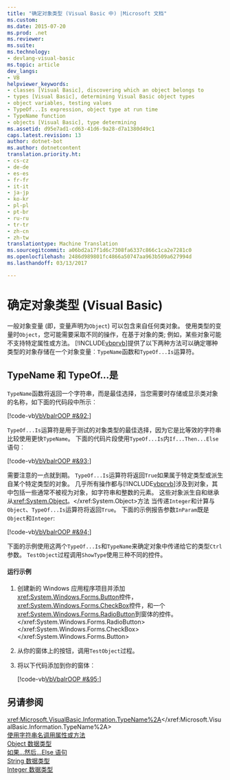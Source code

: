 ```yaml
---
title: "确定对象类型 (Visual Basic 中) |Microsoft 文档"
ms.custom: 
ms.date: 2015-07-20
ms.prod: .net
ms.reviewer: 
ms.suite: 
ms.technology:
- devlang-visual-basic
ms.topic: article
dev_langs:
- VB
helpviewer_keywords:
- classes [Visual Basic], discovering which an object belongs to
- types [Visual Basic], determining Visual Basic object types
- object variables, testing values
- TypeOf...Is expression, object type at run time
- TypeName function
- objects [Visual Basic], type determining
ms.assetid: d95e7ad1-cd63-41d6-9a28-d7a1380d49c1
caps.latest.revision: 13
author: dotnet-bot
ms.author: dotnetcontent
translation.priority.ht:
- cs-cz
- de-de
- es-es
- fr-fr
- it-it
- ja-jp
- ko-kr
- pl-pl
- pt-br
- ru-ru
- tr-tr
- zh-cn
- zh-tw
translationtype: Machine Translation
ms.sourcegitcommit: a06bd2a17f1d6c7308fa6337c866c1ca2e7281c0
ms.openlocfilehash: 2486d989801fc4866a50747aa963b509a627994d
ms.lasthandoff: 03/13/2017

---
```

# <a name="determining-object-type-visual-basic"></a>确定对象类型 (Visual Basic)
一般对象变量 (即，变量声明为`Object`) 可以包含来自任何类对象。 使用类型的变量时`Object`，您可能需要采取不同的操作，在基于对象的类; 例如，某些对象可能不支持特定属性或方法。 [!INCLUDE[vbprvb](../../../../csharp/programming-guide/concepts/linq/includes/vbprvb_md.md)]提供了以下两种方法可以确定哪种类型的对象存储在一个对象变量︰`TypeName`函数和`TypeOf...Is`运算符。  
  
## <a name="typename-and-typeofis"></a>TypeName 和 TypeOf...是  
 `TypeName`函数将返回一个字符串，而是最佳选择，当您需要时存储或显示类对象的名称，如下面的代码段中所示︰  
  
 [!code-vb[VbVbalrOOP #&92;](../../../../visual-basic/misc/codesnippet/VisualBasic/determining-object-type_1.vb)]  
  
 `TypeOf...Is`运算符是用于测试的对象类型的最佳选择，因为它是比等效的字符串比较使用更快`TypeName`。 下面的代码片段使用`TypeOf...Is`内`If...Then...Else`语句︰  
  
 [!code-vb[VbVbalrOOP #&93;](../../../../visual-basic/misc/codesnippet/VisualBasic/determining-object-type_2.vb)]  
  
 需要注意的一点就到期。 `TypeOf...Is`运算符将返回`True`如果属于特定类型或派生自某个特定类型的对象。 几乎所有操作都与[!INCLUDE[vbprvb](../../../../csharp/programming-guide/concepts/linq/includes/vbprvb_md.md)]涉及到对象，其中包括一些通常不被视为对象，如字符串和整数的元素。 这些对象派生自和继承从<xref:System.Object>。</xref:System.Object>方法 当传递`Integer`和计算与`Object`、`TypeOf...Is`运算符将返回`True`。 下面的示例报告参数`InParam`既是`Object`和`Integer`:  
  
 [!code-vb[VbVbalrOOP #&94;](../../../../visual-basic/misc/codesnippet/VisualBasic/determining-object-type_3.vb)]  
  
 下面的示例使用这两个`TypeOf...Is`和`TypeName`来确定对象中传递给它的类型`Ctrl`参数。 `TestObject`过程调用`ShowType`使用三种不同的控件。  
  
#### <a name="to-run-the-example"></a>运行示例  
  
1.  创建新的 Windows 应用程序项目并添加<xref:System.Windows.Forms.Button>控件，<xref:System.Windows.Forms.CheckBox>控件，和一个<xref:System.Windows.Forms.RadioButton>到窗体的控件。</xref:System.Windows.Forms.RadioButton> </xref:System.Windows.Forms.CheckBox> </xref:System.Windows.Forms.Button>  
  
2.  从你的窗体上的按钮，调用`TestObject`过程。  
  
3.  将以下代码添加到你的窗体︰  
  
     [!code-vb[VbVbalrOOP #&95;](../../../../visual-basic/misc/codesnippet/VisualBasic/determining-object-type_4.vb)]  
  
## <a name="see-also"></a>另请参阅  
 <xref:Microsoft.VisualBasic.Information.TypeName%2A></xref:Microsoft.VisualBasic.Information.TypeName%2A>   
 [使用字符串名调用属性或方法](../../../../visual-basic/programming-guide/language-features/early-late-binding/calling-a-property-or-method-using-a-string-name.md)   
 [Object 数据类型](../../../../visual-basic/language-reference/data-types/object-data-type.md)   
 [如果...然后...Else 语句](../../../../visual-basic/language-reference/statements/if-then-else-statement.md)   
 [String 数据类型](../../../../visual-basic/language-reference/data-types/string-data-type.md)   
 [Integer 数据类型](../../../../visual-basic/language-reference/data-types/integer-data-type.md)
